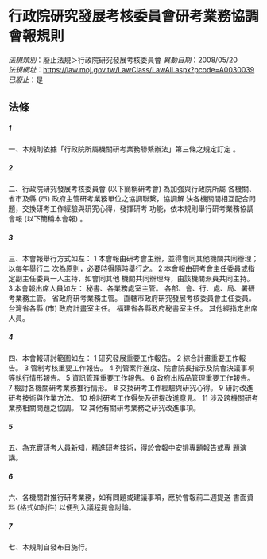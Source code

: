 # 行政院研究發展考核委員會研考業務協調會報規則

*法規類別*：廢止法規＞行政院研究發展考核委員會
*異動日期*：2008/05/20  
*法規網址*：https://law.moj.gov.tw/LawClass/LawAll.aspx?pcode=A0030039
*已廢止*：是


## 法條
##### 1
一、本規則依據「行政院所屬機關研考業務聯繫辦法」第三條之規定訂定
    。

##### 2
二、行政院研究發展考核委員會 (以下簡稱研考會) 為加強與行政院所屬
    各機關、省市及縣 (市) 政府主管研考業務單位之協調聯繫，協調解
    決各機關間相互配合問題，交換研考工作經驗與研究心得，發揮研考
    功能，依本規則舉行研考業務協調會報 (以下簡稱本會報) 。

##### 3
三、本會報舉行方式如左：
    1 本會報由研考會主辦，並得會同其他機關共同辦理；以每年舉行二
      次為原則，必要時得隨時舉行之。
    2 本會報由研考會主任委員或指定副主任委員一人主持，如會同其他
      機關共同辦理時，由該機關派員共同主持。
    3 本會報出席人員如左：
      秘書、各業務處室主管。
      各部、會、行、處、局、署研考業務主管。
      省政府研考業務主管。
      直轄市政府研究發展考核委員會主任委員。
      台灣省各縣 (市) 政府計畫室主任。
      福建省各縣政府秘書室主任。
      其他經指定出席人員。

##### 4
四、本會報研討範圍如左：
    1 研究發展重要工作報告。
    2 綜合計畫重要工作報告。
    3 管制考核重要工作報告。
    4 列管案件進度、院會院長指示及院會決議事項等執行情形報告。
    5 資訊管理重要工作報告。
    6 政府出版品管理重要工作報告。
    7 檢討各機關研考業務推行情形。
    8 交換研考工作經驗與研究心得。
    9 研討改進研考技術與作業方法。
   10 檢討研考工作得失及研提改進意見。
   11 涉及跨機關研考業務相關問題之協調。
   12 其他有關研考業務之研究改進事項。

##### 5
五、為充實研考人員新知，精進研考技術，得於會報中安排專題報告或專
    題演講。

##### 6
六、各機關對推行研考業務，如有問題或建議事項，應於會報前二週提送
    書面資料 (格式如附件) 以便列入議程提會討論。

##### 7
七、本規則自發布日施行。


